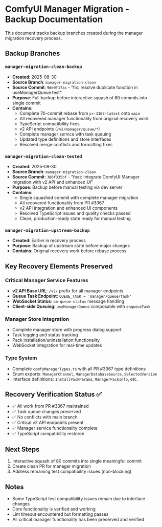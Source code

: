 # ComfyUI Manager Migration - Backup Documentation

This document tracks backup branches created during the manager migration recovery process.

## Backup Branches

### `manager-migration-clean-backup`
- **Created**: 2025-08-30
- **Source Branch**: `manager-migration-clean`  
- **Source Commit**: `9de0f17ac` - "fix: resolve duplicate function in useManagerQueue test"
- **Purpose**: Full backup before interactive squash of 80 commits into single commit
- **Contains**:
  - Complete 70-commit rebase from `pr-3367-latest` onto `main`
  - All recovered manager functionality from original recovery work
  - TypeScript compatibility fixes
  - v2 API endpoints (`/v2/manager/queue/*`)
  - Complete manager service with task queuing
  - Updated type definitions and store interfaces
  - Resolved merge conflicts and formatting fixes

### `manager-migration-clean-tested`
- **Created**: 2025-08-30
- **Source Branch**: `manager-migration-clean`
- **Source Commit**: `380f335bf` - "feat: Integrate ComfyUI Manager migration with v2 API and enhanced UI"
- **Purpose**: Backup before manual testing via dev server
- **Contains**:
  - Single squashed commit with complete manager migration
  - All recovered functionality from PR #3367
  - v2 API integration and enhanced UI components
  - Resolved TypeScript issues and quality checks passed
  - Clean, production-ready state ready for manual testing

### `manager-migration-upstream-backup` 
- **Created**: Earlier in recovery process
- **Purpose**: Backup of upstream state before major changes
- **Contains**: Original recovery work before rebase process

## Key Recovery Elements Preserved

### Critical Manager Service Features
- **v2 API Base URL**: `/v2/` prefix for all manager endpoints
- **Queue Task Endpoint**: `QUEUE_TASK = 'manager/queue/task'` 
- **WebSocket Status**: `cm-queue-status` message handling
- **Client-side Queuing**: `useManagerQueue` composable with `enqueueTask`

### Manager Store Integration
- Complete manager store with progress dialog support
- Task logging and status tracking
- Pack installation/uninstallation functionality
- WebSocket integration for real-time updates

### Type System
- Complete `comfyManagerTypes.ts` with all PR #3367 type definitions
- Enum exports: `ManagerChannel`, `ManagerDatabaseSource`, `SelectedVersion`
- Interface definitions: `InstallPackParams`, `ManagerPackInfo`, etc.

## Recovery Verification Status ✅

- ✅ All work from PR #3367 maintained
- ✅ Task queue changes preserved  
- ✅ No conflicts with main branch
- ✅ Critical v2 API endpoints present
- ✅ Manager service functionality complete
- ✅ TypeScript compatibility restored

## Next Steps

1. Interactive squash of 80 commits into single meaningful commit
2. Create clean PR for manager migration
3. Address remaining test compatibility issues (non-blocking)

## Notes

- Some TypeScript test compatibility issues remain due to interface changes
- Core functionality is verified and working
- Lint timeout encountered but formatting passes
- All critical manager functionality has been preserved and verified